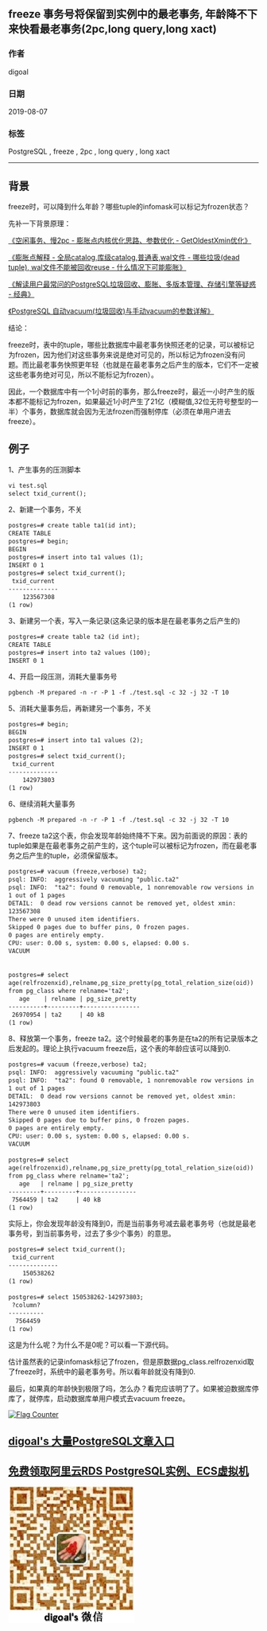 ## freeze 事务号将保留到实例中的最老事务, 年龄降不下来快看最老事务(2pc,long query,long xact)  
    
### 作者    
digoal    
    
### 日期    
2019-08-07   
    
### 标签    
PostgreSQL , freeze , 2pc , long query , long xact     
    
----    
    
## 背景    
freeze时，可以降到什么年龄？哪些tuple的infomask可以标记为frozen状态？  
  
先补一下背景原理：  
  
[《空闲事务、慢2pc - 膨胀点内核优化思路、参数优化 - GetOldestXmin优化》](../201907/20190720_01.md)    
  
[《膨胀点解释 - 全局catalog,库级catalog,普通表,wal文件 - 哪些垃圾(dead tuple), wal文件不能被回收reuse - 什么情况下可能膨胀》](../201907/20190701_01.md)    
  
[《解读用户最常问的PostgreSQL垃圾回收、膨胀、多版本管理、存储引擎等疑惑 - 经典》](../201906/20190621_01.md)    
  
[《PostgreSQL 自动vacuum(垃圾回收)与手动vacuum的参数详解》](../201906/20190617_01.md)    
  
结论：  
  
freeze时，表中的tuple，哪些比数据库中最老事务快照还老的记录，可以被标记为frozen，因为他们对这些事务来说是绝对可见的，所以标记为frozen没有问题。而比最老事务快照更年轻（也就是在最老事务之后产生的版本，它们不一定被这些老事务绝对可见，所以不能标记为frozen）。  
  
因此，一个数据库中有一个1小时前的事务，那么freeze时，最近一小时产生的版本都不能标记为frozen，如果最近1小时产生了21亿（模糊值,32位无符号整型的一半）个事务，数据库就会因为无法frozen而强制停库（必须在单用户进去freeze）。  
  
## 例子  
  
1、产生事务的压测脚本  
  
```  
vi test.sql  
select txid_current();  
```  
  
2、新建一个事务，不关  
  
```  
postgres=# create table ta1(id int);  
CREATE TABLE  
postgres=# begin;  
BEGIN  
postgres=# insert into ta1 values (1);  
INSERT 0 1  
postgres=# select txid_current();  
 txid_current   
--------------  
    123567308  
(1 row)  
```  
  
3、新建另一个表，写入一条记录(这条记录的版本是在最老事务之后产生的)  
  
```  
postgres=# create table ta2 (id int);  
CREATE TABLE  
postgres=# insert into ta2 values (100);  
INSERT 0 1  
```  
  
4、开启一段压测，消耗大量事务号  
  
```  
pgbench -M prepared -n -r -P 1 -f ./test.sql -c 32 -j 32 -T 10  
```  
  
5、消耗大量事务后，再新建另一个事务，不关  
  
```  
postgres=# begin;  
BEGIN  
postgres=# insert into ta1 values (2);  
INSERT 0 1  
postgres=# select txid_current();  
 txid_current   
--------------  
    142973803  
(1 row)  
```  
  
6、继续消耗大量事务  
  
```  
pgbench -M prepared -n -r -P 1 -f ./test.sql -c 32 -j 32 -T 10  
```  
  
7、freeze ta2这个表，你会发现年龄始终降不下来。因为前面说的原因：表的tuple如果是在最老事务之前产生的，这个tuple可以被标记为frozen，而在最老事务之后产生的tuple，必须保留版本。  
  
```  
postgres=# vacuum (freeze,verbose) ta2;  
psql: INFO:  aggressively vacuuming "public.ta2"  
psql: INFO:  "ta2": found 0 removable, 1 nonremovable row versions in 1 out of 1 pages  
DETAIL:  0 dead row versions cannot be removed yet, oldest xmin: 123567308  
There were 0 unused item identifiers.  
Skipped 0 pages due to buffer pins, 0 frozen pages.  
0 pages are entirely empty.  
CPU: user: 0.00 s, system: 0.00 s, elapsed: 0.00 s.  
VACUUM  
  
  
postgres=# select age(relfrozenxid),relname,pg_size_pretty(pg_total_relation_size(oid)) from pg_class where relname='ta2';  
   age    | relname | pg_size_pretty   
----------+---------+----------------  
 26970954 | ta2     | 40 kB  
(1 row)  
```  
  
8、释放第一个事务，freeze ta2。这个时候最老的事务是在ta2的所有记录版本之后发起的。理论上执行vacuum freeze后，这个表的年龄应该可以降到0.  
  
```  
postgres=# vacuum (freeze,verbose) ta2;  
psql: INFO:  aggressively vacuuming "public.ta2"  
psql: INFO:  "ta2": found 0 removable, 1 nonremovable row versions in 1 out of 1 pages  
DETAIL:  0 dead row versions cannot be removed yet, oldest xmin: 142973803  
There were 0 unused item identifiers.  
Skipped 0 pages due to buffer pins, 0 frozen pages.  
0 pages are entirely empty.  
CPU: user: 0.00 s, system: 0.00 s, elapsed: 0.00 s.  
VACUUM  
  
postgres=# select age(relfrozenxid),relname,pg_size_pretty(pg_total_relation_size(oid)) from pg_class where relname='ta2';  
   age   | relname | pg_size_pretty   
---------+---------+----------------  
 7564459 | ta2     | 40 kB  
(1 row)  
```  
  
实际上，你会发现年龄没有降到0，而是当前事务号减去最老事务号（也就是最老事务号，到当前事务号，过去了多少个事务）的意思。  
  
```  
postgres=# select txid_current();  
 txid_current   
--------------  
    150538262  
(1 row)  
  
postgres=# select 150538262-142973803;  
 ?column?   
----------  
  7564459  
(1 row)  
```  
  
这是为什么呢？为什么不是0呢？可以看一下源代码。  
  
估计虽然表的记录infomask标记了frozen，但是原数据pg_class.relfrozenxid取了freeze时，系统中的最老事务号。所以看年龄就没有降到0.  
  
最后，如果真的年龄快到极限了吗，怎么办？看完应该明了了。如果被迫数据库停库了，就停库，启动数据库单用户模式去vacuum freeze。         
    
  
<a rel="nofollow" href="http://info.flagcounter.com/h9V1"  ><img src="http://s03.flagcounter.com/count/h9V1/bg_FFFFFF/txt_000000/border_CCCCCC/columns_2/maxflags_12/viewers_0/labels_0/pageviews_0/flags_0/"  alt="Flag Counter"  border="0"  ></a>  
  
  
## [digoal's 大量PostgreSQL文章入口](https://github.com/digoal/blog/blob/master/README.md "22709685feb7cab07d30f30387f0a9ae")
  
  
## [免费领取阿里云RDS PostgreSQL实例、ECS虚拟机](https://free.aliyun.com/ "57258f76c37864c6e6d23383d05714ea")
  
  
![digoal's weixin](../pic/digoal_weixin.jpg "f7ad92eeba24523fd47a6e1a0e691b59")
  
